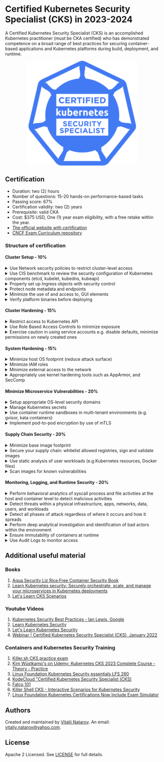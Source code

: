 # Certified Kubernetes Security Specialist (CKS) in 2023-2024


A Certified Kubernetes Security Specialist (CKS) is an accomplished Kubernetes practitioner (must be CKA certified) who has demonstrated competence on a broad range of best practices for securing container-based applications and Kubernetes platforms during build, deployment, and runtime.

<p align="center">
  <img width="360" src="kubernetes-security-specialist-logo-300x285.png">
</p>

## Certification

- Duration: two (2) hours
- Number of questions: 15-20 hands-on performance-based tasks
- Passing score: 67%
- Certification validity: two (2) years
- Prerequisite: valid CKA
- Cost: $375 USD, One (1) year exam eligibility, with a free retake within the year.
- [The official website with certification](https://training.linuxfoundation.org/certification/certified-kubernetes-security-specialist)
- [CNCF Exam Curriculum repository ](https://github.com/cncf/curriculum/)

### Structure of certification

#### Cluster Setup - 10%
<details>
	<summary> 
		Use Network security policies to restrict cluster-level access 
	</summary>
	
	1. https://kubernetes.io/docs/concepts/services-networking/network-policies/
	
	2. https://github.com/ahmetb/kubernetes-network-policy-recipes
 
	3. https://reuvenharrison.medium.com/an-introduction-to-kubernetes-network-policies-for-security-people-ba92dd4c809d
 
	4. https://github.com/Tufin/test-network-policies/tree/master
 
</details>

<details>
	<summary> 
		Use CIS benchmark to review the security configuration of Kubernetes components (etcd, kubelet, kubedns, kubeapi)
	</summary>
	
	1. https://www.cisecurity.org/benchmark/kubernetes
 	2. https://github.com/aquasecurity/kube-bench
 
</details>

<details>
	<summary> 
		Properly set up Ingress objects with security control
	</summary>
	
	1. https://kubernetes.io/docs/concepts/services-networking/ingress
 	2. https://kubernetes.io/docs/concepts/services-networking/ingress/#tls
 
</details>

<details>
	<summary> 
		Protect node metadata and endpoints
	</summary>
	
	1. https://kubernetes.io/docs/tasks/administer-cluster/securing-a-cluster/#restricting-cloud-metadata-api-access
 	2. https://kubernetes.io/docs/reference/access-authn-authz/kubelet-authn-authz/
  	3. https://kubernetes.io/docs/concepts/services-networking/network-policies/
 
</details>

<details>
	<summary> 
		Minimize the use of and access to, GUI elements
	</summary>
	
	1. https://kubernetes.io/docs/tasks/access-application-cluster/web-ui-dashboard/#accessing-the-dashboard-ui
 	2. https://blog.heptio.com/on-securing-the-kubernetes-dashboard-16b09b1b7aca
 
</details>

<details>
	<summary> 
		Verify platform binaries before deploying 
	</summary>
	
	1. sha256sum tmp.txt and diff with another SHA SUM.
 
</details>

#### Cluster Hardening - 15%
<details>
	<summary> 
		Restrict access to Kubernetes API
	</summary>
	
	1. https://kubernetes.io/docs/concepts/security/controlling-access/
 	2. https://kubernetes.io/docs/reference/access-authn-authz/authentication/#anonymous-requests
  	3. https://kubernetes.io/docs/concepts/security/controlling-access/#api-server-ports-and-ips
   	4. https://kubernetes.io/docs/reference/access-authn-authz/certificate-signing-requests/#normal-user
    	5. https://kubernetes.io/docs/concepts/cluster-administration/certificates/
 
</details>

<details>
	<summary> 
		Use Role Based Access Controls to minimize exposure
	</summary>
	
	1. https://kubernetes.io/docs/reference/access-authn-authz/rbac/
 	2. https://rbac.dev/
  	3. https://docs.bitnami.com/tutorials/simplify-kubernetes-resource-access-rbac-impersonation/
   	4. https://github.com/David-VTUK/CKA-StudyGuide/blob/master/RevisionTopics/01-Cluster%20Architcture%2C%20Installation%20and%20Configuration.md
 
</details>

<details>
	<summary> 
		Exercise caution in using service accounts e.g. disable defaults, minimize permissions on newly created ones
	</summary>
	
	1. https://kubernetes.io/docs/tasks/configure-pod-container/configure-service-account/#use-the-default-service-account-to-access-the-api-server
 	2. https://kubernetes.io/docs/reference/access-authn-authz/service-accounts-admin/
  	3. https://kubernetes.io/docs/tasks/configure-pod-container/configure-service-account/
   	4. https://kubernetes.io/docs/reference/access-authn-authz/authorization/#authorization-modules
    	5. https://kubernetes.io/docs/reference/access-authn-authz/rbac/#default-roles-and-role-bindings

	Update Kubernetes frequently:
 	1. https://kubernetes.io/docs/reference/setup-tools/kubeadm/kubeadm-upgrade/
  	2. https://kubernetes.io/docs/tasks/administer-cluster/kubeadm/kubeadm-upgrade/
 
</details>
	

#### System Hardening - 15%
<details>
	<summary> 
		Minimize host OS footprint (reduce attack surface)
	</summary>
	
	1. https://kubernetes.io/docs/tasks/administer-cluster/securing-a-cluster/#preventing-containers-from-loading-unwanted-kernel-modules
 
</details>

<details>
	<summary> 
		Minimize IAM roles
	</summary>
	
	1. https://kubernetes.io/docs/reference/access-authn-authz/authentication/
 
</details>

<details>
	<summary> 
		Minimize external access to the network
	</summary>
	
	1. https://kubernetes.io/docs/concepts/services-networking/network-policies/
 
</details>

<details>
	<summary> 
		Appropriately use kernel hardening tools such as AppArmor, and SecComp
	</summary>
	
	1. https://kubernetes.io/docs/concepts/security/pod-security-admission/
 	2. AppArmor:
  		- https://kubernetes.io/docs/tutorials/security/apparmor/
    		- https://gitlab.com/apparmor/apparmor/-/wikis/Documentation
    	3. SecComp:
     		- https://kubernetes.io/docs/tutorials/security/seccomp/
       	4. https://cdn2.hubspot.net/hubfs/1665891/Assets/Container%20Security%20by%20Liz%20Rice%20-%20OReilly%20Apr%202020.pdf?utm_medium=email&_hsmi=85733108&_hsenc=p2ANqtz--tQO3LhW0VqGNthE1dZqnfki1pYhEq-I_LU87M03pmQlvhXhA1lO4jO3vLjN4NtcbEiFyIL2lEBlzzMHe96VPXERZryw&utm_content=85733108&utm_source=hs_automation
 
</details>


#### Minimize Microservice Vulnerabilities - 20%
<details>
	<summary> 
		Setup appropriate OS-level security domains
	</summary>
	
	1. PSP: 
		- https://kubernetes.io/docs/concepts/policy/pod-security-policy/
		
	2. OPA: 
		- https://kubernetes.io/blog/2019/08/06/opa-gatekeeper-policy-and-governance-for-kubernetes/
		- https://www.openpolicyagent.org/docs/latest/kubernetes-primer/

	3. Security Context: 
		- https://kubernetes.io/docs/tasks/configure-pod-container/security-context/
		- https://sysdig.com/blog/kubernetes-security-psp-network-policy/
 
</details>

<details>
	<summary> 
		Manage Kubernetes secrets
	</summary>
	
	1. https://kubernetes.io/docs/concepts/configuration/secret/
 	2. https://kubernetes.io/docs/tasks/administer-cluster/encrypt-data/
 
</details>

<details>
	<summary> 
		Use container runtime sandboxes in multi-tenant environments (e.g. gvisor, kata containers)
	</summary>
	
	1. Runtime: 
		- https://kubernetes.io/docs/concepts/containers/runtime-class/
		- https://github.com/kubernetes/enhancements/blob/5dcf841b85f49aa8290529f1957ab8bc33f8b855/keps/sig-node/585-runtime-class/README.md#examples
		- https://github.com/kubernetes/enhancements/blob/master/keps/sig-node/585-runtime-class/README.md#examples

	2. gVisor: 
		- https://gvisor.dev/docs/user_guide/install/

</details>

<details>
	<summary> 
		Implement pod-to-pod encryption by use of mTLS
	</summary>
	
	1. mTLS:
 		- https://kubernetes.io/docs/tasks/tls/managing-tls-in-a-cluster/
 		- https://www.istioworkshop.io/11-security/01-mtls/
   	2. Istio: 
		- https://developer.ibm.com/technologies/containers/tutorials/istio-security-mtls/
	
	3. Linkerd: 
		- https://linkerd.io/2/features/automatic-mtls/
 
</details>

#### Supply Chain Security - 20% 
<details>
	<summary> 
		Minimize base image footprint 
	</summary>
	
	1. https://cloud.google.com/blog/products/containers-kubernetes/7-best-practices-for-building-containers
	2. https://learnk8s.io/blog/smaller-docker-images
	3. https://cloud.google.com/blog/products/containers-kubernetes/kubernetes-best-practices-how-and-why-to-build-small-container-images
	4. https://cloud.google.com/architecture/best-practices-for-building-containers#build-the-smallest-image-possible
	5. https://docs.docker.com/build/building/multi-stage/
	6. https://hackernoon.com/tips-to-reduce-docker-image-sizes-876095da3b34
 
</details>

<details>
	<summary> 
		Secure your supply chain: whitelist allowed registries, sign and validate images
	</summary>
	
	1. https://kubernetes.io/docs/reference/access-authn-authz/admission-controllers/#imagepolicywebhook
 	2. https://kubernetes.io/blog/2019/03/21/a-guide-to-kubernetes-admission-controllers/#why-do-i-need-admission-controllers
	3. https://kubernetes.io/docs/reference/access-authn-authz/admission-controllers/
	4. https://kubernetes.io/docs/reference/access-authn-authz/extensible-admission-controllers/
	5. https://kubernetes.io/blog/2019/03/21/a-guide-to-kubernetes-admission-controllers/
 
</details>

<details>
	<summary> 
		Use static analysis of user workloads (e.g.Kubernetes resources, Docker files)
	</summary>
	
	1. statically analyse:
 		- https://kubernetes.io/blog/2018/07/18/11-ways-not-to-get-hacked/#7-statically-analyse-yaml
	2. kubehunter: 
		- https://github.com/aquasecurity/kube-hunter

	3. kubesec: 
		- https://kubesec.io/

	4. trivy:
		- https://github.com/aquasecurity/trivy

	5. checkov:
		- https://bridgecrew.io/blog/kubernetes-static-code-analysis-with-checkov/

	6. clair:
		- https://github.com/quay/clair

	7. kube-score:
		- https://kube-score.com/
 
</details>

<details>
	<summary> 
		Scan images for known vulnerabilities 
	</summary>
	
	1. scan images and run ids:
 		- https://kubernetes.io/blog/2018/07/18/11-ways-not-to-get-hacked/#10-scan-images-and-run-ids
   	2. anchore:
		- https://github.com/anchore/anchore-cli#command-line-examples

	3. trivy:
		- https://github.com/aquasecurity/trivy
 
</details>

#### Monitoring, Logging, and Runtime Security - 20% 
<details>
	<summary> 
		Perform behavioral analytics of syscall process and file activities at the host and container level to detect malicious activities
	</summary>
	
	1. https://kubernetes.io/docs/tutorials/security/seccomp/
	2. https://sysdig.com/blog/how-to-detect-kubernetes-vulnerability-cve-2019-11246-using-falco/
	3. https://learn.sysdig.com/falco-101
	4. https://github.com/falcosecurity/charts/tree/master/falco
	5. https://github.com/falcosecurity/charts
	6. https://falco.org/blog/detect-cve-2020-8557/
 
</details>

<details>
	<summary> 
		Detect threats within a physical infrastructure, apps, networks, data, users, and workloads
	</summary>
	
	1. https://www.cncf.io/blog/2020/08/07/common-kubernetes-config-security-threats/
	2. https://www.trendmicro.com/vinfo/us/security/news/virtualization-and-cloud/guidance-on-kubernetes-threat-modeling
	3. https://www.microsoft.com/en-us/security/blog/2020/04/02/attack-matrix-kubernetes/
 
</details>

<details>
	<summary> 
		Detect all phases of attack regardless of where it occurs and how it spreads
	</summary>
	
	1. https://www.microsoft.com/en-us/security/blog/2020/04/02/attack-matrix-kubernetes/
	2. https://sysdig.com/blog/mitre-attck-framework-for-container-runtime-security-with-sysdig-falco/
	3. https://www.cncf.io/online-programs/mitigating-kubernetes-attacks/
	4. https://www.optiv.com/insights/source-zero/blog/anatomy-kubernetes-attack-how-untrusted-docker-images-fail-us
	5. https://www.microsoft.com/en-us/security/blog/2020/04/02/attack-matrix-kubernetes/
	6. https://sysdig.com/blog/mitre-attck-framework-for-container-runtime-security-with-sysdig-falco/
	7. https://www.youtube.com/watch?v=HWv8ZKLCawM&ab_channel=CNCF%5BCloudNativeComputingFoundation%5D
 
</details>

<details>
	<summary> 
		Perform deep analytical investigation and identification of bad actors within the environment
	</summary>
	
	1. https://docs.sysdig.com/en/
	2. https://kubernetes.io/blog/2015/11/monitoring-kubernetes-with-sysdig/
	3. https://www.youtube.com/watch?v=VEFaGjfjfyc&ab_channel=Sysdig
	4. https://www.redhat.com/en/topics/containers/kubernetes-security
 
</details>

<details>
	<summary> 
		Ensure immutability of containers at runtime
	</summary>
	
	1. https://kubernetes.io/blog/2018/03/principles-of-container-app-design/
	2. https://access.redhat.com/documentation/en-us/red_hat_enterprise_linux_atomic_host/7/html/container_security_guide/keeping_containers_fresh_and_updateable#leveraging_kubernetes_and_openshift_to_ensure_that_containers_are_immutable
	3. https://medium.com/sroze/why-i-think-we-should-all-use-immutable-docker-images-9f4fdcb5212f
	4. https://techbeacon.com/enterprise-it/immutable-infrastructure-your-systems-can-rise-dead
	5. ? Falco: https://falco.org/docs/
	6. ? Sysdig: https://docs.sysdig.com/
 
</details>

<details>
	<summary> 
		Use Audit Logs to monitor access
	</summary>
	
	1. https://kubernetes.io/docs/tasks/debug/debug-cluster/audit/
	2. https://docs.sysdig.com/en/docs/sysdig-secure/secure-events/kubernetes-audit-logging/
	3. https://www.datadoghq.com/blog/monitor-kubernetes-audit-logs/
 
</details>


## Additional useful material

### Books

1. [Aqua Security Liz Rice:Free Container Security Book](https://info.aquasec.com/container-security-book)
1. [Learn Kubernetes security: Securely orchestrate, scale, and manage your microservices in Kubernetes deployments](https://www.amazon.com/Learn-Kubernetes-Security-orchestrate-microservices/dp/1839216506)
1. [Let's Learn CKS Scenarios](https://gumroad.com/l/cksbook)

### Youtube Videos

1. [Kubernetes Security Best Practices - Ian Lewis, Google](https://youtu.be/wqsUfvRyYpw)
2. [Learn Kubernetes Security](https://www.youtube.com/playlist?list=PLeLcvrwLe1859Rje9gHrD1KEp4y5OXApB)
3. [Let's Learn Kubernetes Security](https://youtu.be/VjlvS-qiz_U)
4. [Webinar | Certified Kubernetes Security Specialist (CKS), January 2022](https://youtu.be/Qqoe-PbuQcs)

### Containers and Kubernetes Security Training

1. [Killer.sh CKS practice exam](https://killer.sh/cks)
2. [Kim Wüstkamp's on Udemy: Kubernetes CKS 2023 Complete Course - Theory - Practice](https://www.udemy.com/course/certified-kubernetes-security-specialist/)
3. [Linux Foundation Kubernetes Security essentials LFS 260](https://training.linuxfoundation.org/training/kubernetes-security-essentials-lfs260/)
4. [KodeCloud "Certified Kubernetes Security Specialist (CKS)](https://kodekloud.com/courses/certified-kubernetes-security-specialist-cks/)
5. [Falco 101](https://learn.sysdig.com/falco-101)
6. [Killer Shell CKS - Interactive Scenarios for Kubernetes Security](https://killercoda.com/killer-shell-cks)
7. [Linux Foundation Kubernetes Certifications Now Include Exam Simulator](https://training.linuxfoundation.org/announcements/linux-foundation-kubernetes-certifications-now-include-exam-simulator)


## Authors

Created and maintained by [Vitalii Natarov](https://github.com/SebastianUA). An email: [vitaliy.natarov@yahoo.com](vitaliy.natarov@yahoo.com).

## License
Apache 2 Licensed. See [LICENSE](https://github.com/SebastianUA/Certified-Kubernetes-Security-Specialist/blob/main/LICENSE) for full details.
